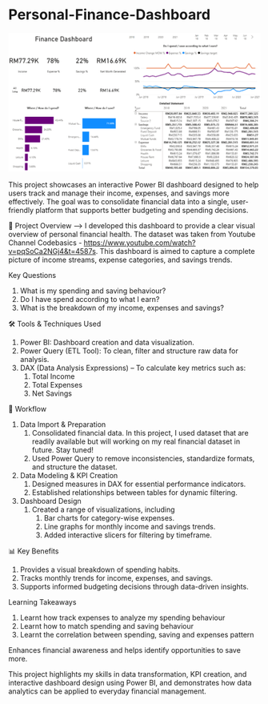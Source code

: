 # Personal-Finance-Dashboard

![image](Finance-Dashboard.png)

This project showcases an interactive Power BI dashboard designed to help users track and manage their income, expenses, and savings more effectively. The goal was to consolidate financial data into a single, user-friendly platform that supports better budgeting and spending decisions.

📌 Project Overview --> I developed this dashboard to provide a clear visual overview of personal financial health. The dataset was taken from Youtube Channel Codebasics - https://www.youtube.com/watch?v=pqSoCa2NGj4&t=4587s. This dashboard is aimed to capture a complete picture of income streams, expense categories, and savings trends.

Key Questions
1. What is my spending and saving behaviour?
2. Do I have spend according to what I earn?
3. What is the breakdown of my income, expenses and savings?
   
🛠 Tools & Techniques Used

1. Power BI: Dashboard creation and data visualization.
2. Power Query (ETL Tool): To clean, filter and structure raw data for analysis.
3. DAX (Data Analysis Expressions) – To calculate key metrics such as:
   1. Total Income
   2. Total Expenses
   3. Net Savings

🔄 Workflow

1. Data Import & Preparation
   1. Consolidated financial data. In this project, I used dataset that are readily available but will working on my real financial dataset in future. Stay tuned!
   2. Used Power Query to remove inconsistencies, standardize formats, and structure the dataset.
2. Data Modeling & KPI Creation
   1. Designed measures in DAX for essential performance indicators.
   2. Established relationships between tables for dynamic filtering.
3. Dashboard Design
   1. Created a range of visualizations, including
      1. Bar charts for category-wise expenses.
      2. Line graphs for monthly income and savings trends.
      3. Added interactive slicers for filtering by timeframe.

📊 Key Benefits

1. Provides a visual breakdown of spending habits.
2. Tracks monthly trends for income, expenses, and savings.
3. Supports informed budgeting decisions through data-driven insights.

Learning Takeaways
1. Learnt how track expenses to analyze my spending behaviour
2. Learnt how to match spending and saving behaviour
3. Learnt the correlation between spending, saving and expenses pattern

Enhances financial awareness and helps identify opportunities to save more.

This project highlights my skills in data transformation, KPI creation, and interactive dashboard design using Power BI, and demonstrates how data analytics can be applied to everyday financial management.
